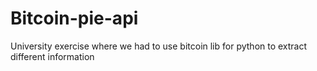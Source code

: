 # Bitcoin-pie-api
University exercise where we had to use bitcoin lib for python to extract different information
